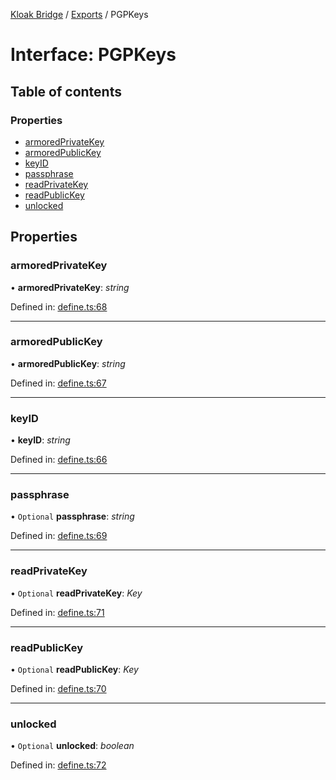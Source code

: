 [Kloak Bridge](../README.md) / [Exports](../modules.md) / PGPKeys

# Interface: PGPKeys

## Table of contents

### Properties

- [armoredPrivateKey](pgpkeys.md#armoredprivatekey)
- [armoredPublicKey](pgpkeys.md#armoredpublickey)
- [keyID](pgpkeys.md#keyid)
- [passphrase](pgpkeys.md#passphrase)
- [readPrivateKey](pgpkeys.md#readprivatekey)
- [readPublicKey](pgpkeys.md#readpublickey)
- [unlocked](pgpkeys.md#unlocked)

## Properties

### armoredPrivateKey

• **armoredPrivateKey**: *string*

Defined in: [define.ts:68](https://github.com/CoNET-project/kloak-bridge/blob/b8d77bb/src/define.ts#L68)

___

### armoredPublicKey

• **armoredPublicKey**: *string*

Defined in: [define.ts:67](https://github.com/CoNET-project/kloak-bridge/blob/b8d77bb/src/define.ts#L67)

___

### keyID

• **keyID**: *string*

Defined in: [define.ts:66](https://github.com/CoNET-project/kloak-bridge/blob/b8d77bb/src/define.ts#L66)

___

### passphrase

• `Optional` **passphrase**: *string*

Defined in: [define.ts:69](https://github.com/CoNET-project/kloak-bridge/blob/b8d77bb/src/define.ts#L69)

___

### readPrivateKey

• `Optional` **readPrivateKey**: *Key*

Defined in: [define.ts:71](https://github.com/CoNET-project/kloak-bridge/blob/b8d77bb/src/define.ts#L71)

___

### readPublicKey

• `Optional` **readPublicKey**: *Key*

Defined in: [define.ts:70](https://github.com/CoNET-project/kloak-bridge/blob/b8d77bb/src/define.ts#L70)

___

### unlocked

• `Optional` **unlocked**: *boolean*

Defined in: [define.ts:72](https://github.com/CoNET-project/kloak-bridge/blob/b8d77bb/src/define.ts#L72)
